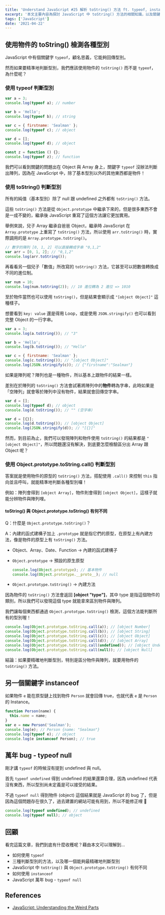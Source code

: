```yaml
---
title: 'Understand JavaScript #25 解析 toString() 方法 ft. typeof, instanceof'
excerpt: '本文主要內容為探討 JavaScript 中 toString() 方法的相關知識，以及關鍵字 typeof 和 instanceof 的使用。'
tags: ['JavaScript']
date: '2021-04-22'
---
```


## 使用物件的 toString() 檢測各種型別

JavaScript 中有個關鍵字 `typeof`，顧名思義，它能夠回傳型別。

然而如果要精準地判斷型別，我們應該使用物件的 `toString()` 而不是 `typeof`，為什麼呢？

### 使用 typeof 判斷型別

```javascript
var a = 3;
console.log(typeof a); // number

var b = 'Hello';
console.log(typeof b); // string

var c = { firstname: 'Sealman' };
console.log(typeof c); // object

var d = [];
console.log(typeof d); // object

const z = function () {};
console.log(typeof z); // function
```

我們可以看到關鍵的問題出在 Object 與 Array 身上，關鍵字 `typeof` 沒辦法判斷出陣列，因為在 JavaScript 中，除了基本型別以外的其他東西都是物件！

### 使用 toString() 判斷型別

所有的純值（基本型別）除了 null 跟 undefined 之外都有 `toString()` 方法。

這些 `toString()` 方法是從 `Object.prototype` 中繼承下來的，但是很多東西不會是一成不變的，繼承後 JavaScript 重寫了這個方法讓它更加實用。

舉例來說，兒子 Array 繼承自爸爸 Object，繼承時 JavaScript 在 `Array.prototype` 上重寫了 `toString()` 方法，所以使用 `arr.toString()` 時，實際調用的是 `Array.prototype.toString()`。

```javascript
// 數字的陣列 [0, 1, 2] 可以直接轉成字串 "0,1,2"
var arr = [0, 1, 2]; // "0,1,2"
console.log(arr.toString());
```

再看看另一個兒子「數值」所改寫的 `toString()` 方法，它甚至可以把數值轉換成不同的進位制。

```javascript
var num = 10;
console.log(num.toString(2)); // 10 進位轉為 2 進位 => 1010
```

至於物件當然也可以使用 `toString()`，但是結果會顯示成 `"[object Object]"` 這種樣子。

想要看到 `key: value` 還是得用 Loop，或是使用 `JSON.stringify()` 也可以看到完整 Object 的一行字串。

```javascript
var a = 3;
console.log(a.toString()); // "3"

var b = 'Hello';
console.log(b.toString()); // "Hello"

var c = { firstname: 'Sealman' };
console.log(c.toString()); // "[object Object]"
console.log(JSON.stringify(c)); // {"firstname":"Sealman"}
```

如果是陣列呢？陣列也是一種物件，所以基本上跟物件的結果一樣。

差別在於陣列的 `toString()` 方法會試著將陣列中的**物件**轉為字串，此時如果是「空陣列」就會等於陣列中沒有物件，結果就會回傳空字串。

```javascript
var d = [];
console.log(typeof d); // object
console.log(d.toString()); // "" (空字串)

var d = [{}];
console.log(d.toString()); // [object Object]
console.log(JSON.stringify(d)); // "[{}]"
```

然而，到目前為止，我們可以發現陣列和物件使用 `toString()` 的結果都是 `"[object Object]"`，所以問題還沒有解決，到底要怎麼檢驗區分出 Array 跟 Object 呢？

### 使用 Object.prototype.toString.call() 判斷型別

答案就是使用物件的原型的 `toString()` 方法，搭配使用 `.call()` 來控制 `this` 指向並且呼叫，就能精準地判斷各種型別囉！

例如：陣列會得到 `[object Array]`，物件則會得到 `[object Object]`，這樣子就能分辨物件與陣列哩。

#### toString() 與 Object.prototype.toString() 有何不同

Q：什麼是 `Object.prototype.toString()`？

A：內建的函式建構子加上 `.prototype` 就是指它們的原型，在原型上有內建方法，像是物件的原型上有 `toString()` 方法。

- Object、Array、Date、Function → 內建的函式建構子
- `Object.prototype` → 預設的原生原型

  ```javascript
  console.log(Object.prototype); // 基本物件
  console.log(Object.prototype.__proto__); // null
  ```

- `Object.prototype.toString()` → 內建方法

因為物件的 `toString()` 方法會返回 **[object "type"]**，其中 type 是指這個物件的類別，所以我們可以發現這個 type 就能拿來區別物件與陣列。

我們讓每個東西都通過 `Object.prototype.toString()` 檢測，這個方法能判斷所有的型別喔！

```javascript
console.log(Object.prototype.toString.call(a)); // [object Number]
console.log(Object.prototype.toString.call(b)); // [object String]
console.log(Object.prototype.toString.call(c)); // [object Object]
console.log(Object.prototype.toString.call(d)); // [object Array]
console.log(Object.prototype.toString.call(undefined)); // [object Undefined]
console.log(Object.prototype.toString.call(null)); // [object Null]
```

結論：如果要精確地判斷型別，特別是區分物件與陣列，就要用物件的 `toString()` 方法。

## 另一個關鍵字 instanceof

如果物件 `e` 能在原型鏈上找到物件 `Person` 就會回傳 true，也就代表 `e` 是 `Person` 的 Instance。

```javascript
function Person(name) {
  this.name = name;
}
var e = new Person('Sealman');
console.log(e); // Person {name: "Sealman"}
console.log(typeof e); // object
console.log(e instanceof Person); // true
```

## 萬年 bug - typeof null

剛才講 `typeof` 的時候沒有提到 undefined 與 null。

首先 `typeof undefined` 得到 undefined 的結果還算合理，因為 undefined 代表沒有東西，所以型別尚未定義是可以接受的結果。

不過 `typeof null` 得到物件 (object) 這個結果就是 JavaScript 的 bug 了，但是因為這個問題存在很久了，過去建置的網站可能有用到，所以不能修正哩 🤔

```javascript
console.log(typeof undefined); // undefined
console.log(typeof null); // object
```

## 回顧

看完這篇文章，我們到底有什麼收穫呢？藉由本文可以理解到…

- 如何使用 `typeof`
- 三種判斷型別的方法，以及哪一個能夠最精確地判斷型別
- JavaScript 中 `toString()` 與 `Object.prototype.toString()` 有何不同
- 如何使用 `instanceof`
- JavaScript 萬年 bug - `typeof null`

## References

- [JavaScript: Understanding the Weird Parts](https://www.udemy.com/course/understand-javascript/)
